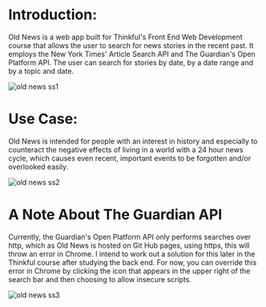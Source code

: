 # Introduction:

Old News is a web app built for Thinkful's Front End Web Development course that allows the user to search 
for news stories in the recent past.  It employs the New York Times' Article Search API and The Guardian's Open Platform
API.  The user can search for stories by date, by a date range and by a topic and date.   

![old news ss1](https://cloud.githubusercontent.com/assets/17256531/22863690/1dd9bd90-f113-11e6-8cb2-bf6ad0127179.PNG)



# Use Case:

Old News is intended for people with an interest in history and especially to counteract the negative
effects of living in a world with a 24 hour news cycle, which causes even recent, important
events to be forgotten and/or overlooked easily. 

![old news ss2](https://cloud.githubusercontent.com/assets/17256531/22863691/24389ae4-f113-11e6-9a9d-9e50fda35168.PNG)

# A Note About The Guardian API

Currently, the Guardian's Open Platform API only performs searches over http, which as Old News is hosted on Git Hub pages,
using https, this will throw an error in Chrome.  I intend to work out a solution for this later in the Thinkful
course after studying the back end.  For now, you can override this error in Chrome by clicking the icon that 
appears in the upper right of the search bar and then choosing to allow insecure scripts.

![old news ss3](https://cloud.githubusercontent.com/assets/17256531/22863692/28d90b88-f113-11e6-8523-a80f4e98153e.PNG)

